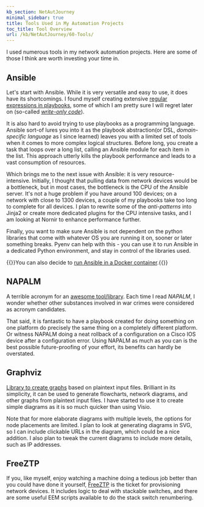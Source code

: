 ```yaml
---
kb_section: NetAutJourney
minimal_sidebar: true
title: Tools Used in My Automation Projects
toc_title: Tool Overview
url: /kb/NetAutJourney/60-Tools/
---
```

I used numerous tools in my network automation projects. Here are some
of those I think are worth investing your time in.

## Ansible

Let's start with Ansible. While it is very versatile and easy to use,
it does have its shortcomings. I found myself creating extensive
[regular expressions in playbooks](https://www.ipspace.net/kb/Ansible/Parsing_Text_Printouts_Ansible.html),
some of which I am pretty sure I will regret later on
(so-called _[write-only code](/2018/04/avoid-write-only-code/)_).

It is also hard to avoid trying to use playbooks as a programming language.
Ansible sort-of lures you into it as the playbook abstraction(or DSL, _domain-specific language_
as I since learned) leaves you with a limited set of tools when it comes to more complex
logical structures. Before long, you create a task that loops over a long list,
calling an Ansible module for each item in the list. This approach utterly kills
the playbook performance and leads to a vast consumption of resources.

Which brings me to the next issue with Ansible: it is very resource-intensive.
Initially, I thought that pulling data from network devices would be a bottleneck,
but in most cases, the bottleneck is the CPU of the Ansible server. It's not a
huge problem if you have around 100 devices; on a network with close to 1300 devices,
a couple of my playbooks take too long to complete for all devices. I plan to rewrite
some of the _anti-patterns_ into Jinja2 or create more dedicated plugins for the CPU
intensive tasks, and I am looking at Nornir to enhance performance further.

Finally, you want to make sure Ansible is not dependent on the python libraries
that come with whatever OS you are running it on, sooner or later something breaks.
Pyenv can help with this - you can use it to run Ansible in a dedicated Python
environment, and stay in control of the libraries used.

{{<note info>}}You can also decide to [run Ansible in a Docker container](https://packetpushers.net/building-a-docker-network-automation-container/).{{</note>}}

## NAPALM

A terrible acronym for an [awesome tool/library](https://github.com/napalm-automation/napalm).
Each time I read _NAPALM_, I wonder whether other substances involved in war crimes
were considered as acronym candidates.

That said, it is fantastic to have a playbook created for doing something on one
platform do precisely the same thing on a completely different platform. Or witness
NAPALM doing a neat rollback of a configuration on a Cisco IOS device after a
configuration error. Using NAPALM as much as you can is the best possible
future-proofing of your effort, its benefits can hardly be overstated.

## Graphviz

[Library to create graphs](https://www.graphviz.org/) based on plaintext input files.
Brilliant in its simplicity, it can be used to generate flowcharts, network diagrams,
and other graphs from plaintext input files. I have started to use it to create
simple diagrams as it is so much quicker than using Visio.

Note that for more elaborate diagrams with multiple levels, the options for node
placements are limited. I plan to look at generating diagrams in SVG, so I can
include clickable URLs in the diagram, which could be a nice addition. I also plan
to tweak the current diagrams to include more details, such as IP addresses.

## FreeZTP

If you, like myself, enjoy watching a machine doing a tedious job better than you
could have done it yourself, [FreeZTP](https://github.com/PackeTsar/freeztp)
is the ticket for provisioning network devices. It includes logic to deal
with stackable switches, and there are some useful EEM scripts available
to do the stack switch renumbering.
